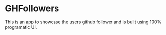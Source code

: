 # GHFollowers
This is an app to showcase the users github follower and is built using 100% programatic UI.
